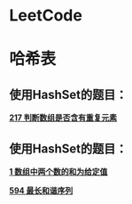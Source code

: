 # LeetCode




# 哈希表

## 使用HashSet的题目：
[**217 判断数组是否含有重复元素**](https://github.com/ferris470/LeetCode/blob/master/217%20%E5%88%A4%E6%96%AD%E6%95%B0%E7%BB%84%E6%98%AF%E5%90%A6%E5%90%AB%E6%9C%89%E9%87%8D%E5%A4%8D%E5%85%83%E7%B4%A0)

## 使用HashSet的题目：
[**1 数组中两个数的和为给定值**](https://github.com/ferris470/LeetCode/blob/master/1%20%20%E6%95%B0%E7%BB%84%E4%B8%AD%E4%B8%A4%E4%B8%AA%E6%95%B0%E7%9A%84%E5%92%8C%E4%B8%BA%E7%BB%99%E5%AE%9A%E5%80%BC)

[**594 最长和谐序列**](https://github.com/ferris470/LeetCode/blob/master/594%20%E6%9C%80%E9%95%BF%E5%92%8C%E8%B0%90%E5%BA%8F%E5%88%97)
